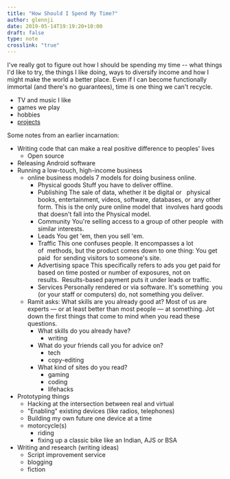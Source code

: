 ```yaml
---
title: "How Should I Spend My Time?"
author: glennji
date: 2019-05-14T19:19:20+10:00
draft: false
type: note
crosslink: "true"
---
```

I've really got to figure out how I should be spending my time -- what things I'd like to try, the things I like doing, ways to diversify income and how I might make the world a better place. Even if I can become functionally immortal (and there's no guarantees), time is one thing we can't recycle.
<ul>
 	<li>TV and music I like</li>
 	<li>games we play</li>
 	<li>hobbies</li>
 	<li><a href="/portfolio/">projects</a></li>
</ul>
Some notes from an earlier incarnation:
<ul>
 	<li>Writing code that can make a real positive difference to peoples' lives
<ul>
 	<li>Open source</li>
</ul>
</li>
 	<li>Releasing Android software</li>
 	<li>Running a low-touch, high-income business
<ul>
 	<li>online business models
7 models for doing business online.
<ul>
 	<li>Physical goods
Stuff you have to deliver offline.</li>
 	<li>Publishing
The sale of data, whether it be digital or   physical books, entertainment, videos, software, databases, or  any other form. This is the only pure online model that  involves hard goods that doesn't fall into the Physical model.</li>
 	<li>Community
You're selling access to a group of other people  with similar interests.</li>
 	<li>Leads
You get 'em, then you sell 'em.</li>
 	<li>Traffic
This one confuses people. It encompasses a lot of  methods, but the product comes down to one thing: You get paid  for sending visitors to someone's site.</li>
 	<li>Advertising space
This specifically refers to ads you get paid for based on time posted or number of exposures, not on results.  Results-based payment puts it under leads or traffic.</li>
 	<li>Services
Personally rendered or via software. It's something  you (or your staff or computers) do, not something you deliver.</li>
</ul>
</li>
 	<li>Ramit asks: What skills are you already good at?
Most of us are experts — or at least better than most people — at something. Jot down the first things that come to mind when you read these questions.
<ul>
 	<li>What skills do you already have?
<ul>
 	<li>writing</li>
</ul>
</li>
 	<li>What do your friends call you for advice on?
<ul>
 	<li>tech</li>
 	<li>copy-editing</li>
</ul>
</li>
 	<li>What kind of sites do you read?
<ul>
 	<li>gaming</li>
 	<li>coding</li>
 	<li>lifehacks</li>
</ul>
</li>
</ul>
</li>
</ul>
</li>
 	<li>Prototyping things
<ul>
 	<li>Hacking at the intersection between real and virtual</li>
 	<li>"Enabling" existing devices (like radios, telephones)</li>
 	<li>Building my own future one device at a time</li>
 	<li>motorcycle(s)
<ul>
 	<li>riding</li>
 	<li>fixing up a classic bike like an Indian, AJS or BSA</li>
</ul>
</li>
</ul>
</li>
 	<li>Writing and research (writing ideas)
<ul>
 	<li>Script improvement service</li>
 	<li>blogging</li>
 	<li>fiction</li>
</ul>
</li>
</ul>
